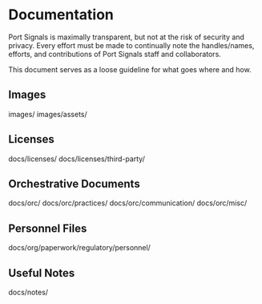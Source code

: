 # Documentation

Port Signals is maximally transparent, but not at the risk of security and privacy. Every effort must be made to continually note the handles/names, efforts, and contributions of Port Signals staff and collaborators.

This document serves as a loose guideline for what goes where and how.

## Images

images/
images/assets/

## Licenses

docs/licenses/
docs/licenses/third-party/

## Orchestrative Documents

docs/orc/
docs/orc/practices/
docs/orc/communication/
docs/orc/misc/

## Personnel Files

docs/org/paperwork/regulatory/personnel/

## Useful Notes

docs/notes/
